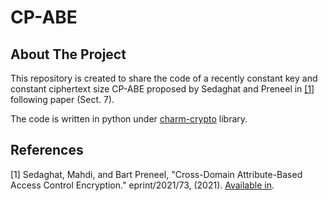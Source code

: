 # CP-ABE
<!-- ABOUT THE PROJECT -->
## About The Project
This repository is created to share the code of a recently constant key and constant ciphertext size CP-ABE proposed by Sedaghat and Preneel in [[1]](#1) following paper (Sect. 7). 

The code is written in python under [charm-crypto](https://github.com/iulianiosep/charm-crypto) library. 

## References
<a id="1">[1]</a> Sedaghat, Mahdi, and Bart Preneel, 
"Cross-Domain Attribute-Based Access Control Encryption." 
eprint/2021/73, (2021). [Available in](https://www.esat.kuleuven.be/cosic/publications/article-3308.pdf).
